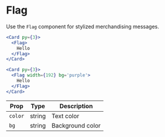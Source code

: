 
# Flag

Use the `Flag` component for stylized merchandising messages.

```.jsx
<Card py={3}>
  <Flag>
    Hello
  </Flag>
</Card>
```

```.jsx
<Card py={3}>
  <Flag width={192} bg='purple'>
    Hello
  </Flag>
</Card>
```

Prop | Type | Description
---|---|---
`color` | string | Text color
`bg` | string | Background color
